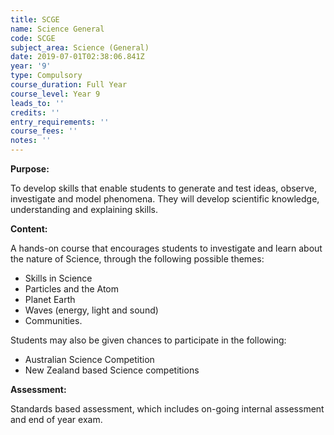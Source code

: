 ```yaml
---
title: SCGE
name: Science General
code: SCGE
subject_area: Science (General)
date: 2019-07-01T02:38:06.841Z
year: '9'
type: Compulsory
course_duration: Full Year
course_level: Year 9
leads_to: ''
credits: ''
entry_requirements: ''
course_fees: ''
notes: ''
---
```

**Purpose:**

To develop skills that enable students to generate and test ideas, observe, investigate and model phenomena. They will develop scientific knowledge, understanding and explaining skills.

**Content:**

A hands-on course that encourages students to investigate and learn about the nature of Science, through the following possible themes:

* Skills in Science
* Particles and the Atom
* Planet Earth
* Waves (energy, light and sound)
* Communities.

Students may also be given chances to participate in the following:

* Australian Science Competition
* New Zealand based Science competitions

**Assessment:**

Standards based assessment, which includes on-going internal assessment and end of year exam.
